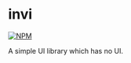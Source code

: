 # invi

[![NPM](https://nodei.co/npm/invi.png)](https://npmjs.org/package/invi)

A simple UI library which has no UI.
